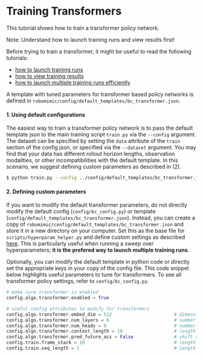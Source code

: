 # Training Transformers

This tutorial shows how to train a transformer policy network.

<div class="admonition note">
<p class="admonition-title">Note: Understand how to launch training runs and view results first!</p>

Before trying to train a transformer, it might be useful to read the following tutorials:
- [how to launch training runs](./configs.html)
- [how to view training results](./viewing_results.html)
- [how to launch multiple training runs efficiently](./hyperparam_scan.html) 

</div>

A template with tuned parameters for transformer based policy networks is defined in `robomimic/config/default_templates/bc_transformer.json`.

#### 1. Using default configurations

The easiest way to train a transformer policy network is to pass the default template json to the main training script `train.py` via the `--config` argument. The dataset can be specified by setting the `data` attribute of the `train` section of the config json, or specified via the `--dataset` argument.  You may find that your data has different rollout horizon lengths, observation modalities, or other incompatibilities with the default template.  In this scenario, we suggest defining custom parameters as described in (2).

```sh
$ python train.py --config ../config/default_templates/bc_transformer.json --dataset /path/to/dataset.hdf5
```

#### 2. Defining custom parameters

If you want to modify the default transformer parameters, do not directly modify the default config (`config/bc_config.py`) or template (`config/default_templates/bc_transformer.json`).  Instead, you can create a copy of `robomimic/config/default_templates/bc_transformer.json` and store it in a new directory on your computer.  Set this as the base file for `scripts/hyperparam_helper.py` and define custom settings as described [here](./hyperparam_scan.html).  This is particularly useful when running a sweep over hyperparameters; **it is the prefered way to launch multiple training runs**. 

Optionally, you can modify the default template in python code or directly set the appropriate keys in your copy of the config file.  This code snippet below highlights useful parameters to tune for transformers.  To see all transformer policy settings, refer to `config/bc_config.py`.

```python
# make sure transformer is enabled
config.algo.transformer.enabled = True

# useful config attributes to modify for transformers
config.algo.transformer.embed_dim = 512                       # dimension for embeddings used by transformer
config.algo.transformer.num_layers = 6                        # number of transformer blocks to stack
config.algo.transformer.num_heads = 8                         # number of attention heads for each transformer block (should divide embed_dim evenly)
config.algo.transformer.context_length = 10                   # length of (s, a) sub-seqeunces to feed to transformer
config.algo.transformer.pred_future_acs = False               # shift action prediction forward to predict future actions instead of past actions
config.train.frame_stack = 10                                 # length of sub-sequence to observe: (s_{t-1}, a_{t-1}), (s_{t-2}, a_{t-2}), ..., (s_{t-9}, a_{t-9})
config.train.seq_length = 1                                   # length of sub-seqeunce to predict: (s_{t}, a_{t})
```

